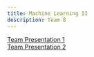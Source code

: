 ```yaml
---
title: Machine Learning II
description: Team 8
---
```


[Team Presentation 1](/docs/TP1.html) <br>
[Team Presentation 2](/docs/TP2.html)
